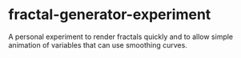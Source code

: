 # fractal-generator-experiment
A personal experiment to render fractals quickly and to allow simple animation of variables that can use smoothing curves.
